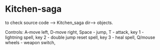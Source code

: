 # Kitchen-saga

to check source code --> Kitchen_saga dir--> objects.

Controls:
A-move left,
D-move right,
Space - jump,
T - attack,
key 1 - lightning spell,
key 2 - double jump reset spell,
key 3 - heal spell,
Q/mouse wheels - weapon switch,
